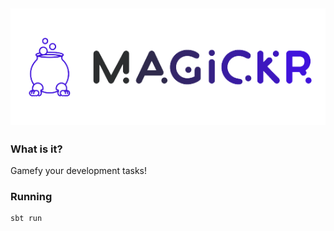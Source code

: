 ![magickr logo](resources/logo.png)
---
### What is it?

Gamefy your development tasks!

### Running

    sbt run

